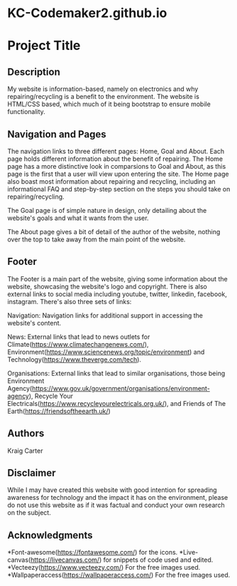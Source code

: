 # KC-Codemaker2.github.io

# Project Title


## Description

My website is information-based, namely on electronics and why repairing/recycling is a benefit to the environment. The website is HTML/CSS based, which much of it being bootstrap to ensure mobile functionality. 

## Navigation and Pages

The navigation links to three different pages: Home, Goal and About. Each page holds different information about the benefit of repairing. The Home page has a more distinctive look in comparsions to Goal and About, as this page is the first that a user will view upon entering the site. The Home page also boast most information about repairing and recycling, including an informational FAQ and step-by-step section on the steps you should take on repairing/recycling.

The Goal page is of simple nature in design, only detailing about the website's goals and what it wants from the user.

The About page gives a bit of detail of the author of the website, nothing over the top to take away from the main point of the website.

## Footer

The Footer is a main part of the website, giving some information about the website, showcasing the website's logo and copyright. There is also external links to social media including youtube, twitter, linkedin, facebook, instagram. There's also three sets of links:

Navigation: Navigation links for additional support in accessing the website's content.

News: External links that lead to news outlets for Climate(https://www.climatechangenews.com/), Environment(https://www.sciencenews.org/topic/environment) and Technology(https://www.theverge.com/tech).

Organisations: External links that lead to similar organisations, those being Environment Agency(https://www.gov.uk/government/organisations/environment-agency), Recycle Your Electricals(https://www.recycleyourelectricals.org.uk/), and Friends of The Earth(https://friendsoftheearth.uk/)

## Authors

Kraig Carter

## Disclaimer

While I may have created this website with good intention for spreading awareness for technology and the impact it has on the environment, please do not use this website as if it was factual and conduct your own research on the subject.

## Acknowledgments

*Font-awesome(https://fontawesome.com/) for the icons.
*Live-canvas(https://livecanvas.com/) for snippets of code used and edited.
*Vecteezy(https://www.vecteezy.com/) For the free images used.
*Wallpaperaccess(https://wallpaperaccess.com/) For the free images used.
